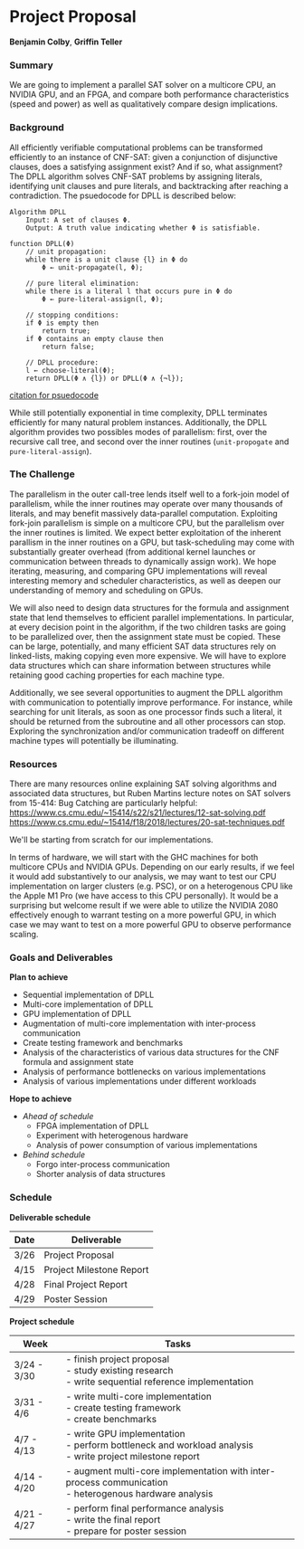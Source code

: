 # Project Proposal

**Benjamin Colby**, **Griffin Teller**

### Summary

We are going to implement a parallel SAT solver on a multicore CPU, an NVIDIA GPU, and an FPGA, and compare both performance characteristics (speed and power) as well as qualitatively compare design implications.

### Background

All efficiently verifiable computational problems can be transformed efficiently to an instance of CNF-SAT: given a conjunction of disjunctive clauses, does a satisfying assignment exist? And if so, what assignment? The DPLL algorithm solves CNF-SAT problems by assigning literals, identifying unit clauses and pure literals, and backtracking after reaching a contradiction. The psuedocode for DPLL is described below:

```
Algorithm DPLL
    Input: A set of clauses Φ.
    Output: A truth value indicating whether Φ is satisfiable.

function DPLL(Φ)
    // unit propagation:
    while there is a unit clause {l} in Φ do
        Φ ← unit-propagate(l, Φ);

    // pure literal elimination:
    while there is a literal l that occurs pure in Φ do
        Φ ← pure-literal-assign(l, Φ);

    // stopping conditions:
    if Φ is empty then
        return true;
    if Φ contains an empty clause then
        return false;

    // DPLL procedure:
    l ← choose-literal(Φ);
    return DPLL(Φ ∧ {l}) or DPLL(Φ ∧ {¬l});
```
[citation for psuedocode](https://en.wikipedia.org/wiki/DPLL_algorithm#The_algorithm)

While still potentially exponential in time complexity, DPLL terminates efficiently for many natural problem instances. Additionally, the DPLL algorithm provides two possibles modes of parallelism: first, over the recursive call tree, and second over the inner routines (`unit-propogate` and `pure-literal-assign`).

### The Challenge

The parallelism in the outer call-tree lends itself well to a fork-join model of parallelism, while the inner routines may operate over many thousands of literals, and may benefit massively data-parallel computation. Exploiting fork-join parallelism is simple on a multicore CPU, but the parallelism over the inner routines is limited. We expect better exploitation of the inherent parallism in the inner routines on a GPU, but task-scheduling may come with substantially greater overhead (from additional kernel launches or communication between threads to dynamically assign work). We hope iterating, measuring, and comparing GPU implementations will reveal interesting memory and scheduler characteristics, as well as deepen our understanding of memory and scheduling on GPUs.

We will also need to design data structures for the formula and assignment state that lend themselves to efficient parallel implementations. In particular, at every decision point in the algorithm, if the two children tasks are going to be parallelized over, then the assignment state must be copied. These can be large, potentially, and many efficient SAT data structures rely on linked-lists, making copying even more expensive. We will have to explore data structures which can share information between structures while retaining good caching properties for each machine type.

Additionally, we see several opportunities to augment the DPLL algorithm with communication to potentially improve performance. For instance, while searching for unit literals, as soon as one processor finds such a literal, it should be returned from the subroutine and all other processors can stop. Exploring the synchronization and/or communication tradeoff on different machine types will potentially be illuminating.


### Resources

There are many resources online explaining SAT solving algorithms and associated data structures, but Ruben Martins lecture notes on SAT solvers from 15-414: Bug Catching are particularly helpful: <br>
https://www.cs.cmu.edu/~15414/s22/s21/lectures/12-sat-solving.pdf <br>
https://www.cs.cmu.edu/~15414/f18/2018/lectures/20-sat-techniques.pdf

We'll be starting from scratch for our implementations. 

In terms of hardware, we will start with the GHC machines for both multicore CPUs and NVIDIA GPUs. Depending on our early results, if we feel it would add substantively to our analysis, we may want to test our CPU implementation on larger clusters (e.g. PSC), or on a heterogenous CPU like the Apple M1 Pro (we have access to this CPU personally). It would be a surprising but welcome result if we were able to utilize the NVIDIA 2080 effectively enough to warrant testing on a more powerful GPU, in which case we may want to test on a more powerful GPU to observe performance scaling. 

### Goals and Deliverables

**Plan to achieve**
- Sequential implementation of DPLL
- Multi-core implementation of DPLL
- GPU implementation of DPLL
- Augmentation of multi-core implementation with inter-process communication
- Create testing framework and benchmarks
- Analysis of the characteristics of various data structures for the CNF formula and assignment state
- Analysis of performance bottlenecks on various implementations
- Analysis of various implementations under different workloads

**Hope to achieve**
- *Ahead of schedule*
    - FPGA implementation of DPLL
    - Experiment with heterogenous hardware
    - Analysis of power consumption of various implementations
- *Behind schedule*
    - Forgo inter-process communication
    - Shorter analysis of data structures

### Schedule

**Deliverable schedule**

| Date | Deliverable              |
| ---- | ------------------------ |
| 3/26 | Project Proposal         |
| 4/15 | Project Milestone Report |
| 4/28 | Final Project Report     |
| 4/29 | Poster Session           |

**Project schedule**

| Week        | Tasks                                                                                                            |
| ----------- | ---------------------------------------------------------------------------------------------------------------- |
| 3/24 - 3/30 | - finish project proposal <br> - study existing research <br> - write sequential reference implementation        |
| 3/31 - 4/6  | - write multi-core implementation <br> - create testing framework <br> - create benchmarks                       |
| 4/7 - 4/13  | - write GPU implementation <br> - perform bottleneck and workload analysis <br> - write project milestone report |
| 4/14 - 4/20 | - augment multi-core implementation with inter-process communication <br> - heterogenous hardware analysis       |
| 4/21 - 4/27 | - perform final performance analysis <br> - write the final report <br> - prepare for poster session             |